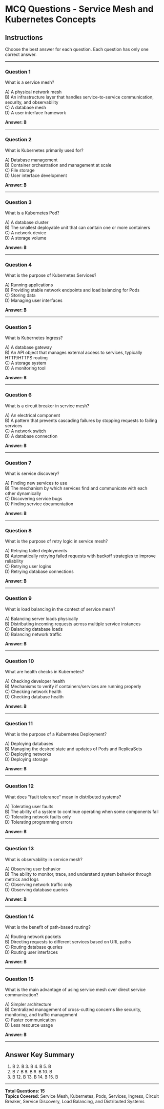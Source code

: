# MCQ Questions - Service Mesh and Kubernetes Concepts

## Instructions
Choose the best answer for each question. Each question has only one correct answer.

---

### Question 1
What is a service mesh?

A) A physical network mesh  
B) An infrastructure layer that handles service-to-service communication, security, and observability  
C) A database mesh  
D) A user interface framework  

**Answer: B**

---

### Question 2
What is Kubernetes primarily used for?

A) Database management  
B) Container orchestration and management at scale  
C) File storage  
D) User interface development  

**Answer: B**

---

### Question 3
What is a Kubernetes Pod?

A) A database cluster  
B) The smallest deployable unit that can contain one or more containers  
C) A network device  
D) A storage volume  

**Answer: B**

---

### Question 4
What is the purpose of Kubernetes Services?

A) Running applications  
B) Providing stable network endpoints and load balancing for Pods  
C) Storing data  
D) Managing user interfaces  

**Answer: B**

---

### Question 5
What is Kubernetes Ingress?

A) A database gateway  
B) An API object that manages external access to services, typically HTTP/HTTPS routing  
C) A storage system  
D) A monitoring tool  

**Answer: B**

---

### Question 6
What is a circuit breaker in service mesh?

A) An electrical component  
B) A pattern that prevents cascading failures by stopping requests to failing services  
C) A network switch  
D) A database connection  

**Answer: B**

---

### Question 7
What is service discovery?

A) Finding new services to use  
B) The mechanism by which services find and communicate with each other dynamically  
C) Discovering service bugs  
D) Finding service documentation  

**Answer: B**

---

### Question 8
What is the purpose of retry logic in service mesh?

A) Retrying failed deployments  
B) Automatically retrying failed requests with backoff strategies to improve reliability  
C) Retrying user logins  
D) Retrying database connections  

**Answer: B**

---

### Question 9
What is load balancing in the context of service mesh?

A) Balancing server loads physically  
B) Distributing incoming requests across multiple service instances  
C) Balancing database loads  
D) Balancing network traffic  

**Answer: B**

---

### Question 10
What are health checks in Kubernetes?

A) Checking developer health  
B) Mechanisms to verify if containers/services are running properly  
C) Checking network health  
D) Checking database health  

**Answer: B**

---

### Question 11
What is the purpose of a Kubernetes Deployment?

A) Deploying databases  
B) Managing the desired state and updates of Pods and ReplicaSets  
C) Deploying networks  
D) Deploying storage  

**Answer: B**

---

### Question 12
What does "fault tolerance" mean in distributed systems?

A) Tolerating user faults  
B) The ability of a system to continue operating when some components fail  
C) Tolerating network faults only  
D) Tolerating programming errors  

**Answer: B**

---

### Question 13
What is observability in service mesh?

A) Observing user behavior  
B) The ability to monitor, trace, and understand system behavior through metrics and logs  
C) Observing network traffic only  
D) Observing database queries  

**Answer: B**

---

### Question 14
What is the benefit of path-based routing?

A) Routing network packets  
B) Directing requests to different services based on URL paths  
C) Routing database queries  
D) Routing user interfaces  

**Answer: B**

---

### Question 15
What is the main advantage of using service mesh over direct service communication?

A) Simpler architecture  
B) Centralized management of cross-cutting concerns like security, monitoring, and traffic management  
C) Faster communication  
D) Less resource usage  

**Answer: B**

---

## Answer Key Summary
1. B  2. B  3. B  4. B  5. B  
6. B  7. B  8. B  9. B  10. B  
11. B  12. B  13. B  14. B  15. B

---

**Total Questions: 15**  
**Topics Covered:** Service Mesh, Kubernetes, Pods, Services, Ingress, Circuit Breaker, Service Discovery, Load Balancing, and Distributed Systems